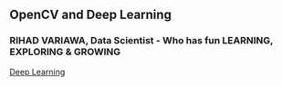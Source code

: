 ## OpenCV and Deep Learning

### RIHAD VARIAWA, Data Scientist - Who has fun LEARNING, EXPLORING & GROWING

[Deep Learning](https://www.pyimagesearch.com/2017/08/21/deep-learning-with-opencv/)
